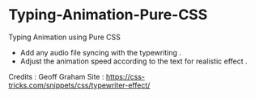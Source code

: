 # Typing-Animation-Pure-CSS
Typing Animation using Pure CSS

- Add any audio file syncing with the typewriting .
- Adjust the animation speed according to the text for realistic effect .

Credits : Geoff Graham 
Site : https://css-tricks.com/snippets/css/typewriter-effect/
